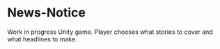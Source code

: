 # News-Notice
Work in progress Unity game. Player chooses what stories to cover and what headlines to make.
